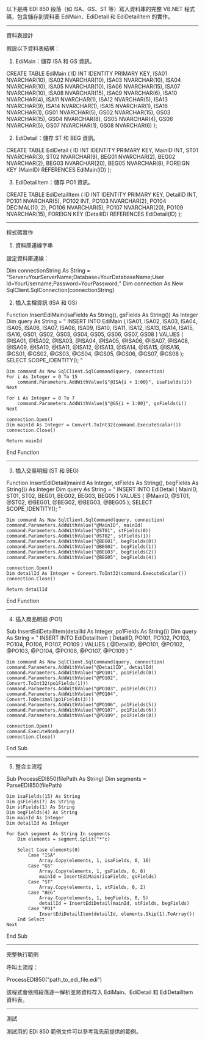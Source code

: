 以下是將 EDI 850 段落（如 ISA、GS、ST 等）寫入資料庫的完整 VB.NET 程式碼，包含儲存到資料表 EdiMain、EdiDetail 和 EdiDetailItem 的實作。


---

資料表設計

假設以下資料表結構：

1. EdiMain：儲存 ISA 和 GS 資訊。

CREATE TABLE EdiMain (
    ID INT IDENTITY PRIMARY KEY,
    ISA01 NVARCHAR(10),
    ISA02 NVARCHAR(10),
    ISA03 NVARCHAR(10),
    ISA04 NVARCHAR(10),
    ISA05 NVARCHAR(10),
    ISA06 NVARCHAR(15),
    ISA07 NVARCHAR(10),
    ISA08 NVARCHAR(15),
    ISA09 NVARCHAR(6),
    ISA10 NVARCHAR(4),
    ISA11 NVARCHAR(1),
    ISA12 NVARCHAR(5),
    ISA13 NVARCHAR(9),
    ISA14 NVARCHAR(1),
    ISA15 NVARCHAR(1),
    ISA16 NVARCHAR(1),
    GS01 NVARCHAR(5),
    GS02 NVARCHAR(15),
    GS03 NVARCHAR(15),
    GS04 NVARCHAR(8),
    GS05 NVARCHAR(4),
    GS06 NVARCHAR(5),
    GS07 NVARCHAR(1),
    GS08 NVARCHAR(6)
);


2. EdiDetail：儲存 ST 和 BEG 資訊。

CREATE TABLE EdiDetail (
    ID INT IDENTITY PRIMARY KEY,
    MainID INT,
    ST01 NVARCHAR(3),
    ST02 NVARCHAR(9),
    BEG01 NVARCHAR(2),
    BEG02 NVARCHAR(2),
    BEG03 NVARCHAR(20),
    BEG05 NVARCHAR(8),
    FOREIGN KEY (MainID) REFERENCES EdiMain(ID)
);


3. EdiDetailItem：儲存 PO1 資訊。

CREATE TABLE EdiDetailItem (
    ID INT IDENTITY PRIMARY KEY,
    DetailID INT,
    PO101 NVARCHAR(5),
    PO102 INT,
    PO103 NVARCHAR(2),
    PO104 DECIMAL(10, 2),
    PO106 NVARCHAR(5),
    PO107 NVARCHAR(20),
    PO109 NVARCHAR(15),
    FOREIGN KEY (DetailID) REFERENCES EdiDetail(ID)
);




---

程式碼實作

1. 資料庫連線字串

設定資料庫連線：

Dim connectionString As String = "Server=YourServerName;Database=YourDatabaseName;User Id=YourUsername;Password=YourPassword;"
Dim connection As New SqlClient.SqlConnection(connectionString)

2. 插入主檔資訊 (ISA 和 GS)

Function InsertEdiMain(isaFields As String(), gsFields As String()) As Integer
    Dim query As String = "
        INSERT INTO EdiMain (
            ISA01, ISA02, ISA03, ISA04, ISA05, ISA06, ISA07, ISA08, ISA09, ISA10,
            ISA11, ISA12, ISA13, ISA14, ISA15, ISA16,
            GS01, GS02, GS03, GS04, GS05, GS06, GS07, GS08
        ) VALUES (
            @ISA01, @ISA02, @ISA03, @ISA04, @ISA05, @ISA06, @ISA07, @ISA08, @ISA09, @ISA10,
            @ISA11, @ISA12, @ISA13, @ISA14, @ISA15, @ISA16,
            @GS01, @GS02, @GS03, @GS04, @GS05, @GS06, @GS07, @GS08
        );
        SELECT SCOPE_IDENTITY();
    "

    Dim command As New SqlClient.SqlCommand(query, connection)
    For i As Integer = 0 To 15
        command.Parameters.AddWithValue($"@ISA{i + 1:00}", isaFields(i))
    Next

    For i As Integer = 0 To 7
        command.Parameters.AddWithValue($"@GS{i + 1:00}", gsFields(i))
    Next

    connection.Open()
    Dim mainId As Integer = Convert.ToInt32(command.ExecuteScalar())
    connection.Close()

    Return mainId
End Function


---

3. 插入交易明細 (ST 和 BEG)

Function InsertEdiDetail(mainId As Integer, stFields As String(), begFields As String()) As Integer
    Dim query As String = "
        INSERT INTO EdiDetail (
            MainID, ST01, ST02, BEG01, BEG02, BEG03, BEG05
        ) VALUES (
            @MainID, @ST01, @ST02, @BEG01, @BEG02, @BEG03, @BEG05
        );
        SELECT SCOPE_IDENTITY();
    "

    Dim command As New SqlClient.SqlCommand(query, connection)
    command.Parameters.AddWithValue("@MainID", mainId)
    command.Parameters.AddWithValue("@ST01", stFields(0))
    command.Parameters.AddWithValue("@ST02", stFields(1))
    command.Parameters.AddWithValue("@BEG01", begFields(0))
    command.Parameters.AddWithValue("@BEG02", begFields(1))
    command.Parameters.AddWithValue("@BEG03", begFields(2))
    command.Parameters.AddWithValue("@BEG05", begFields(4))

    connection.Open()
    Dim detailId As Integer = Convert.ToInt32(command.ExecuteScalar())
    connection.Close()

    Return detailId
End Function


---

4. 插入商品明細 (PO1)

Sub InsertEdiDetailItem(detailId As Integer, po1Fields As String())
    Dim query As String = "
        INSERT INTO EdiDetailItem (
            DetailID, PO101, PO102, PO103, PO104, PO106, PO107, PO109
        ) VALUES (
            @DetailID, @PO101, @PO102, @PO103, @PO104, @PO106, @PO107, @PO109
        )
    "

    Dim command As New SqlClient.SqlCommand(query, connection)
    command.Parameters.AddWithValue("@DetailID", detailId)
    command.Parameters.AddWithValue("@PO101", po1Fields(0))
    command.Parameters.AddWithValue("@PO102", Convert.ToInt32(po1Fields(1)))
    command.Parameters.AddWithValue("@PO103", po1Fields(2))
    command.Parameters.AddWithValue("@PO104", Convert.ToDecimal(po1Fields(3)))
    command.Parameters.AddWithValue("@PO106", po1Fields(5))
    command.Parameters.AddWithValue("@PO107", po1Fields(6))
    command.Parameters.AddWithValue("@PO109", po1Fields(8))

    connection.Open()
    command.ExecuteNonQuery()
    connection.Close()
End Sub


---

5. 整合主流程

Sub ProcessEDI850(filePath As String)
    Dim segments = ParseEDI850(filePath)

    Dim isaFields(15) As String
    Dim gsFields(7) As String
    Dim stFields(1) As String
    Dim begFields(4) As String
    Dim mainId As Integer
    Dim detailId As Integer

    For Each segment As String In segments
        Dim elements = segment.Split("*"c)

        Select Case elements(0)
            Case "ISA"
                Array.Copy(elements, 1, isaFields, 0, 16)
            Case "GS"
                Array.Copy(elements, 1, gsFields, 0, 8)
                mainId = InsertEdiMain(isaFields, gsFields)
            Case "ST"
                Array.Copy(elements, 1, stFields, 0, 2)
            Case "BEG"
                Array.Copy(elements, 1, begFields, 0, 5)
                detailId = InsertEdiDetail(mainId, stFields, begFields)
            Case "PO1"
                InsertEdiDetailItem(detailId, elements.Skip(1).ToArray())
        End Select
    Next
End Sub


---

完整執行範例

呼叫主流程：

ProcessEDI850("path_to_edi_file.edi")

該程式會依照段落逐一解析並將資料存入 EdiMain、EdiDetail 和 EdiDetailItem 資料表。


---

測試

測試用的 EDI 850 範例文件可以參考我先前提供的範例。

